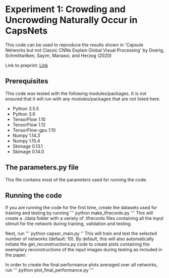 # Experiment 1: Crowding and Uncrowding Naturally Occur in CapsNets
This code can be used to reproduce the results shown in 'Capsule Networks but not Classic CNNs Explain
Global Visual Processing' by Doerig, Schmittwilken, Sayim, Manassi, and Herzog (2020)

Link to preprint: [Link](https://www.researchgate.net/publication/335472170_Capsule_Networks_as_Recurrent_Models_of_Grouping_and_Segmentation
)

## Prerequisites
This code was tested with the following modules/packages. It is not ensured that it will run with any modules/packages that are not listed here.
* Python 3.5.5
* Python 3.6
* TensorFlow 1.10
* TensorFlow 1.12
* TensorFlow-gpu 1.10
* Numpy 1.14.3
* Numpy 1.15.4
* Skimage 0.13.1
* Skimage 0.14.0

## The parameters.py file
This file contains most of the parameters used for running the code.

## Running the code
If you are running the code for the first time, create the datasets used for training and testing by running
'''
python make_tfrecords.py
'''
This will create a ./data folder with a variety of .tfrecords files containing all the input stimuli for the network during training, validation and testing.

Next, run
'''
python capser_main.py
''
This will train and test the selected number of networks (default: 10).
By default, this will also automatically initiate the get_reconstructions.py code to create plots containing the exemplary reconstructions of the input images during testing as included in the paper.

In order to create the final performance plots averaged over all networks, run
'''
python plot_final_performance.py
'''